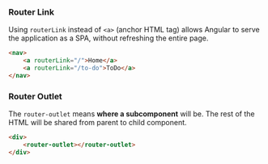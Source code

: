 ###  Router Link

Using `routerLink` instead of `<a>` (anchor HTML tag) allows Angular to serve the application as a SPA, without refreshing the entire page.

```html
<nav>
    <a routerLink="/">Home</a>
    <a routerLink="/to-do">ToDo</a>
</nav>
```

### Router Outlet

The `router-outlet` means **where a subcomponent** will be. The rest of the HTML will be shared from parent to child component.

```html
<div>
    <router-outlet></router-outlet>
</div>
```


